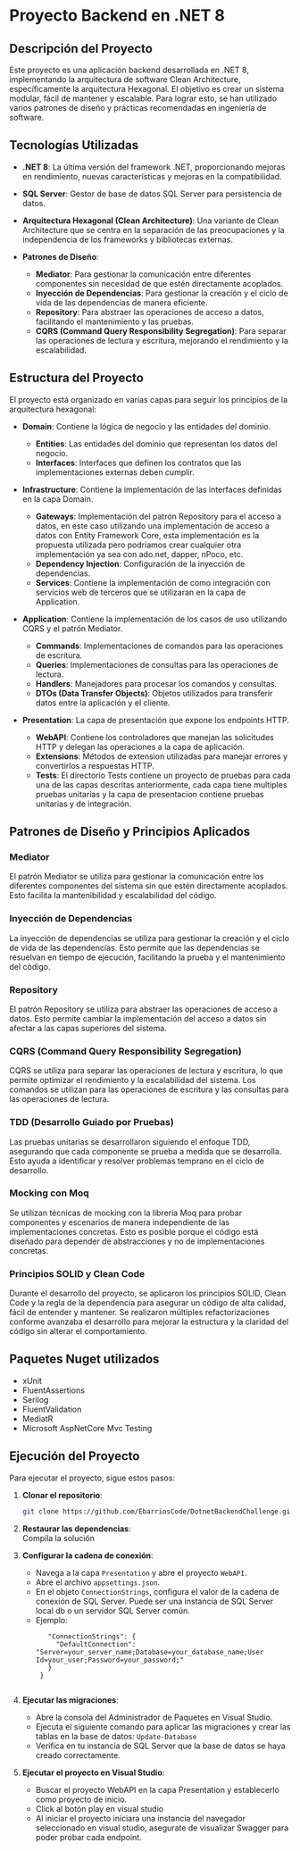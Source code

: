 # Proyecto Backend en .NET 8

## Descripción del Proyecto

Este proyecto es una aplicación backend desarrollada en .NET 8, implementando la arquitectura de software Clean Architecture, específicamente la arquitectura Hexagonal. El objetivo es crear un sistema modular, fácil de mantener y escalable. Para lograr esto, se han utilizado varios patrones de diseño y prácticas recomendadas en ingeniería de software.

## Tecnologías Utilizadas

- **.NET 8**: La última versión del framework .NET, proporcionando mejoras en rendimiento, nuevas características y mejoras en la compatibilidad.

- **SQL Server**: Gestor de base de datos SQL Server para persistencia de datos.


- **Arquitectura Hexagonal (Clean Architecture)**: Una variante de Clean Architecture que se centra en la separación de las preocupaciones y la independencia de los frameworks y bibliotecas externas.
- **Patrones de Diseño**:
  - **Mediator**: Para gestionar la comunicación entre diferentes componentes sin necesidad de que estén directamente acoplados.
  - **Inyección de Dependencias**: Para gestionar la creación y el ciclo de vida de las dependencias de manera eficiente.
  - **Repository**: Para abstraer las operaciones de acceso a datos, facilitando el mantenimiento y las pruebas.
  - **CQRS (Command Query Responsibility Segregation)**: Para separar las operaciones de lectura y escritura, mejorando el rendimiento y la escalabilidad.

## Estructura del Proyecto

El proyecto está organizado en varias capas para seguir los principios de la arquitectura hexagonal:

- **Domain**: Contiene la lógica de negocio y las entidades del dominio.
  - **Entities**: Las entidades del dominio que representan los datos del negocio.
  - **Interfaces**: Interfaces que definen los contratos que las implementaciones externas deben cumplir.

- **Infrastructure**: Contiene la implementación de las interfaces definidas en la capa Domain.
  - **Gateways**: Implementación del patrón Repository para el acceso a datos, en este caso utilizando una implementación de acceso a datos con Entity Framework Core, esta implementación es la propuesta utilizada pero podriamos crear cualquier otra implementación ya sea con ado.net, dapper, nPoco, etc.
  - **Dependency Injection**: Configuración de la inyección de dependencias.
  - **Services**: Contiene la implementación de como integración con servicios web de terceros que se utilizaran en la capa de Application.
  
- **Application**: Contiene la implementación de los casos de uso utilizando CQRS y el patrón Mediator.
  - **Commands**: Implementaciones de comandos para las operaciones de escritura.
  - **Queries**: Implementaciones de consultas para las operaciones de lectura.
  - **Handlers**: Manejadores para procesar los comandos y consultas.
  - **DTOs (Data Transfer Objects)**: Objetos utilizados para transferir datos entre la aplicación y el cliente.

- **Presentation**: La capa de presentación que expone los endpoints HTTP.
  - **WebAPI**: Contiene los controladores que manejan las solicitudes HTTP y delegan las operaciones a la capa de aplicación.
  - **Extensions**: Métodos de extension utilizadas para manejar errores y convertirlos a respuestas HTTP.
  - **Tests**: El directorio Tests contiene un proyecto de pruebas para cada una de las capas descritas anteriormente, cada capa tiene multiples pruebas unitarias y la capa de presentacion contiene pruebas unitarias y de integración.

## Patrones de Diseño y Principios Aplicados  
### Mediator 
El patrón Mediator se utiliza para gestionar la comunicación entre los diferentes componentes del sistema sin que estén directamente acoplados. Esto facilita la mantenibilidad y escalabilidad del código. 

### Inyección de Dependencias 
La inyección de dependencias se utiliza para gestionar la creación y el ciclo de vida de las dependencias. Esto permite que las dependencias se resuelvan en tiempo de ejecución, facilitando la prueba y el mantenimiento del código. 

### Repository 
El patrón Repository se utiliza para abstraer las operaciones de acceso a datos. Esto permite cambiar la implementación del acceso a datos sin afectar a las capas superiores del sistema. 

### CQRS (Command Query Responsibility Segregation) 
CQRS se utiliza para separar las operaciones de lectura y escritura, lo que permite optimizar el rendimiento y la escalabilidad del sistema. Los comandos se utilizan para las operaciones de escritura y las consultas para las operaciones de lectura. 

### TDD (Desarrollo Guiado por Pruebas) 
Las pruebas unitarias se desarrollaron siguiendo el enfoque TDD, asegurando que cada componente se prueba a medida que se desarrolla. Esto ayuda a identificar y resolver problemas temprano en el ciclo de desarrollo.

### Mocking con Moq 
Se utilizan técnicas de mocking con la librería Moq para probar componentes y escenarios de manera independiente de las implementaciones concretas. Esto es posible porque el código está diseñado para depender de abstracciones y no de implementaciones concretas. 

### Principios SOLID y Clean Code 
Durante el desarrollo del proyecto, se aplicaron los principios SOLID, Clean Code y la regla de la dependencia para asegurar un código de alta calidad, fácil de entender y mantener. Se realizaron múltiples refactorizaciones conforme avanzaba el desarrollo para mejorar la estructura y la claridad del código sin alterar el comportamiento.

## Paquetes Nuget utilizados
- xUnit
- FluentAssertions
- Serilog
- FluentValidation
- MediatR
- Microsoft AspNetCore Mvc Testing

## Ejecución del Proyecto

Para ejecutar el proyecto, sigue estos pasos:

1. **Clonar el repositorio**:
   ```bash
   git clone https://github.com/EbarriosCode/DotnetBackendChallenge.git
   
2.  **Restaurar las dependencias**:   
   Compila la solución
    
3.  **Configurar la cadena de conexión**:
    
    -   Navega a la capa `Presentation` y abre el proyecto `WebAPI`.
    -   Abre el archivo `appsettings.json`.
    -   En el objeto `ConnectionStrings`, configura el valor de la cadena de conexión de SQL Server. Puede ser una instancia de SQL Server local db o un servidor SQL Server común. 
    - Ejemplo:
       ```json{
          "ConnectionStrings": {
            "DefaultConnection": "Server=your_server_name;Database=your_database_name;User Id=your_user;Password=your_password;"
          }
        }
        
4.  **Ejecutar las migraciones**:
    -   Abre la consola del Administrador de Paquetes en Visual Studio.
    -   Ejecuta el siguiente comando para aplicar las migraciones y crear las tablas en la base de datos:
        `Update-Database`         
    -   Verifica en tu instancia de SQL Server que la base de datos se haya creado correctamente.

5. **Ejecutar el proyecto en Visual Studio**:
	- Buscar el proyecto WebAPI en la capa Presentation y establecerlo como proyecto de inicio.
	- Click al botón play en visual studio
	- Al iniciar el proyecto iniciara una instancia del navegador seleccionado en visual studio, asegurate de visualizar Swagger para poder probar cada endpoint.


